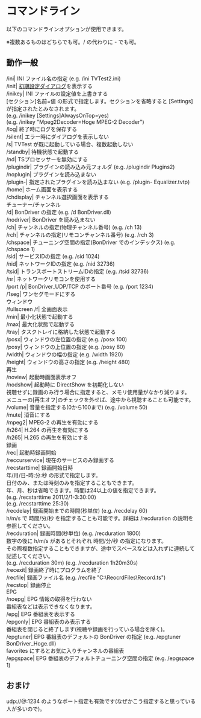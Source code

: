 # コマンドライン

以下のコマンドラインオプションが使用できます。

※複数あるものはどちらでも可。/ の代わりに - でも可。

動作一般  
---  
/ini| INI ファイル名の指定 (e.g. /ini TVTest2.ini)  
/init| [初期設定ダイアログ](initialsettings.md)を表示する  
/inikey| INI ファイルの設定値を上書きする  
[セクション]名前=値 の形式で指定します。セクションを省略すると [Settings] が指定されたとみなされます。  
(e.g. /inikey [Settings]AlwaysOnTop=yes)  
(e.g. /inikey "Mpeg2Decoder=Hoge MPEG-2 Decoder")  
/log| 終了時にログを保存する  
/silent| エラー時にダイアログを表示しない  
/s| TVTest が既に起動している場合、複数起動しない  
/standby| 待機状態で起動する  
/nd| TSプロセッサーを無効にする  
/plugindir| プラグインの読み込み元フォルダ (e.g. /plugindir Plugins2)  
/noplugin| プラグインを読み込まない  
/plugin-| 指定されたプラグインを読み込まない (e.g. /plugin- Equalizer.tvtp)  
/home| ホーム画面を表示する  
/chdisplay| チャンネル選択画面を表示する  
チューナー/チャンネル  
/d| BonDriver の指定 (e.g. /d BonDriver.dll)  
/nodriver| BonDriver を読み込まない  
/ch| チャンネルの指定(物理チャンネル番号) (e.g. /ch 13)  
/rch| チャンネルの指定(リモコンチャンネル番号) (e.g. /rch 3)  
/chspace| チューニング空間の指定(BonDriver でのインデックス) (e.g. /chspace 1)  
/sid| サービスIDの指定 (e.g. /sid 1024)  
/nid| ネットワークIDの指定 (e.g. /nid 32736)  
/tsid| トランスポートストリームIDの指定 (e.g. /tsid 32736)  
/nr| ネットワークリモコンを使用する  
/port /p| BonDriver_UDP/TCP のポート番号 (e.g. /port 1234)  
/1seg| ワンセグモードにする  
ウィンドウ  
/fullscreen /f| 全画面表示  
/min| 最小化状態で起動する  
/max| 最大化状態で起動する  
/tray| タスクトレイに格納した状態で起動する  
/posx| ウィンドウの左位置の指定 (e.g. /posx 100)  
/posy| ウィンドウの上位置の指定 (e.g. /posy 80)  
/width| ウィンドウの幅の指定 (e.g. /width 1920)  
/height| ウィンドウの高さの指定 (e.g. /height 480)  
再生  
/noview| 起動時画面表示オフ  
/nodshow| 起動時に DirectShow を初期化しない  
視聴せずに録画のみ行う場合に指定すると、メモリ使用量がなかり減ります。  
メニューの[再生オフ]のチェックを外せば、途中から視聴することも可能です。  
/volume| 音量を指定する(0から100まで) (e.g. /volume 50)  
/mute| 消音にする  
/mpeg2| MPEG-2 の再生を有効にする  
/h264| H.264 の再生を有効にする  
/h265| H.265 の再生を有効にする  
録画  
/rec| 起動時録画開始  
/reccurservice| 現在のサービスのみ録画する  
/recstarttime| 録画開始日時  
年/月/日-時:分:秒 の形式で指定します。  
日付のみ、または時刻のみを指定することもできます。  
年、月、秒は省略できます。時間は24以上の値を指定できます。  
(e.g. /recstarttime 2011/2/1-3:30:00)  
(e.g. /recstarttime 25:30)  
/recdelay| 録画開始までの時間(秒単位) (e.g. /recdelay 60)  
h/m/s で 時間/分/秒 を指定することも可能です。詳細は /recduration の説明を参照してください。  
/recduration| 録画時間(秒単位) (e.g. /recduration 1800)  
数字の後に h/m/s があるとそれぞれ 時間/分/秒 の指定になります。  
その際複数指定することもできますが、途中でスペースなどは入れずに連続して記述してください。  
(e.g. /recduration 30m) (e.g. /recduration 1h20m30s)  
/recexit| 録画終了時にプログラムを終了  
/recfile| 録画ファイル名 (e.g. /recfile "C:\ReocrdFiles\Record.ts")  
/recstop| 録画停止  
EPG  
/noepg| EPG 情報の取得を行わない  
番組表などは表示できなくなります。  
/epg| EPG 番組表を表示する  
/epgonly| EPG 番組表のみ表示する  
番組表を閉じると終了します(視聴や録画を行っている場合を除く)。  
/epgtuner| EPG 番組表のデフォルトの BonDriver の指定 (e.g. /epgtuner BonDriver_Hoge.dll)  
favorites にするとお気に入りチャンネルの番組表  
/epgspace| EPG 番組表のデフォルトチューニング空間の指定 (e.g. /epgspace 1)  
  
## おまけ

udp://@:1234 のようなポート指定も有効です(なぜかこう指定すると思っている人が多いので)。

